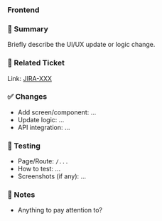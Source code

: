 ### Frontend

### 📌 Summary
Briefly describe the UI/UX update or logic change.

### 🔗 Related Ticket
Link: [JIRA-XXX](https://your-jira-url)

### ✅ Changes
- Add screen/component: ...
- Update logic: ...
- API integration: ...

### 🧪 Testing
- Page/Route: `/...`
- How to test: ...
- Screenshots (if any): ...

### 📎 Notes
- Anything to pay attention to?
